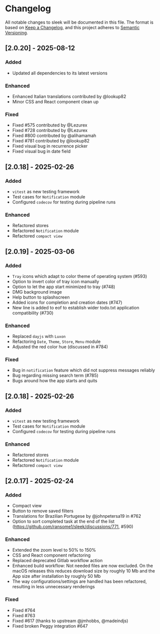# Changelog

All notable changes to sleek will be documented in this file. The format is based on [Keep a Changelog](https://keepachangelog.com/en/1.1.0/), and this project adheres to [Semantic Versioning](https://semver.org/spec/v2.0.0.html).

## [2.0.20] - 2025-08-12

### Added
* Updated all dependencies to its latest versions

### Enhanced
* Enhanced Italian translations contributed by @lookup82
* Minor CSS and React component clean up

### Fixed
* Fixed #575 contributed by @Lezurex
* Fixed #728 contributed by @Lezurex
* Fixed #800 contributed by @alihamamah
* Fixed #781 contributed by @lookup82
* Fixed visual bug in recurrence picker
* Fixed visual bug in date field

## [2.0.18] - 2025-02-26

### Added

* `vitest` as new testing framework
* Test cases for `Notification` module
* Configured `codecov` for testing during pipeline runs

### Enhanced

* Refactored stores
* Refactored `Notification` module
* Refactored `compact view`

## [2.0.19] - 2025-03-06

### Added

* `Tray` icons which adapt to color theme of operating system (#593)
* Option to invert color of tray icon manually
* Option to let the app start minimized to tray (#748)
* DMG background image
* Help button to splashscreen
* Added icons for completion and creation dates (#747)
* New line is added to eof to establish wider todo.txt application compatibility (#730)

### Enhanced
* Replaced `dayjs` with `Luxon`
* Refactoring `Date`, `Theme`, `Store`, `Menu` module
* Adjusted the red color hue (discussed in #784)

### Fixed
* Bug in `notification` feature which did not suppress messages reliably
* Bug regarding missing search term (#785)
* Bugs around how the app starts and quits

## [2.0.18] - 2025-02-26

### Added

* `vitest` as new testing framework
* Test cases for `Notification` module
* Configured `codecov` for testing during pipeline runs

### Enhanced

* Refactored stores
* Refactored `Notification` module
* Refactored `compact view`

## [2.0.17] - 2025-02-24

### Added

* Compact view
* Button to remove saved filters
* Translations for Brazilian Portugese by @johnpetersa19 in #762
* Option to sort completed task at the end of the list (https://github.com/ransome1/sleek/discussions/771, #590)

### Enhanced

* Extended the zoom level to 50% to 150%
* CSS and React component refactoring
* Replaced deprecated Gitlab workflow action
* Enhanced build workflow: Not needed files are now excluded. On the macOS releases this reduces download size by roughly 10 Mb and the App size after installation by roughly 50 Mb
* The way configurations/settings are handled has been refactored, resulting in less unnecessary renderings

### Fixed

* Fixed #764
* Fixed #763
* Fixed #617 (thanks to upstream @jmhobbs, @madeindjs)
* Fixed broken Peggy integration #647